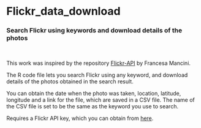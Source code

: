 # Flickr_data_download
### Search Flickr using keywords and download details of the photos
<br>

This work was inspired by the repository [Flickr-API](https://github.com/FrancescaMancini/Flickr-API) by Francesa Mancini.

The R code file lets you search Flickr using any keyword, and download details of the photos obtained in the search result.

You can obtain the date when the photo was taken, location, latitude, longitude and a link for the file, which are saved in a CSV file. The name of the CSV file is set to be the same as the keyword you use to search.

Requires a Flickr API key, which you can obtain from [here](https://www.flickr.com/services/api/).